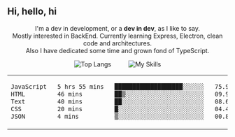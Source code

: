 ## Hi, hello, hi
<p align = "center">
I'm a dev in development, or a <strong>dev in dev</strong>, as I like to say.<br>
Mostly interested in BackEnd. Currently learning Express, Electron, clean code and architectures.<br>
Also I have dedicated some time and grown fond of TypeScript.
</p>
<p align="center">
  <img src="https://github-readme-stats.vercel.app/api/top-langs/?username=lfjade&layout=compact" alt="Top Langs" />
  &nbsp;&nbsp;&nbsp;&nbsp;&nbsp;&nbsp;&nbsp;&nbsp;
  <img src="https://skillicons.dev/icons?i=ts,js,nodejs,express,electron,html,css,mysql,github,linux,fortran,vscode,java&perline=5" alt="My Skills" />
</p>

<table align = "center">
  <tr>
    <td>
<!--START_SECTION:waka-->

```txt
JavaScript   5 hrs 55 mins   ███████████████████░░░░░░   75.95 %
HTML         46 mins         ██▒░░░░░░░░░░░░░░░░░░░░░░   09.99 %
Text         40 mins         ██░░░░░░░░░░░░░░░░░░░░░░░   08.66 %
CSS          20 mins         █░░░░░░░░░░░░░░░░░░░░░░░░   04.41 %
JSON         4 mins          ▒░░░░░░░░░░░░░░░░░░░░░░░░   00.88 %
```

<!--END_SECTION:waka-->
      
  </tr>
</table>
